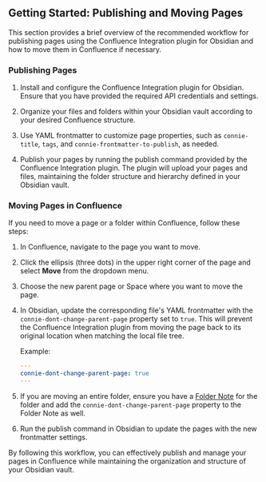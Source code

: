 ## Getting Started: Publishing and Moving Pages

This section provides a brief overview of the recommended workflow for publishing pages using the Confluence Integration plugin for Obsidian and how to move them in Confluence if necessary.

### Publishing Pages

1. Install and configure the Confluence Integration plugin for Obsidian. Ensure that you have provided the required API credentials and settings.

2. Organize your files and folders within your Obsidian vault according to your desired Confluence structure.

3. Use YAML frontmatter to customize page properties, such as `connie-title`, `tags`, and `connie-frontmatter-to-publish`, as needed.

4. Publish your pages by running the publish command provided by the Confluence Integration plugin. The plugin will upload your pages and files, maintaining the folder structure and hierarchy defined in your Obsidian vault.

### Moving Pages in Confluence

If you need to move a page or a folder within Confluence, follow these steps:

1. In Confluence, navigate to the page you want to move.

2. Click the ellipsis (three dots) in the upper right corner of the page and select **Move** from the dropdown menu.

3. Choose the new parent page or Space where you want to move the page.

4. In Obsidian, update the corresponding file's YAML frontmatter with the `connie-dont-change-parent-page` property set to `true`. This will prevent the Confluence Integration plugin from moving the page back to its original location when matching the local file tree.

   Example:

   ```yaml
   ---
   connie-dont-change-parent-page: true
   ---
   ```

5. If you are moving an entire folder, ensure you have a [Folder Note](./folder-note.md) for the folder and add the `connie-dont-change-parent-page` property to the Folder Note as well.

6. Run the publish command in Obsidian to update the pages with the new frontmatter settings.

By following this workflow, you can effectively publish and manage your pages in Confluence while maintaining the organization and structure of your Obsidian vault.
